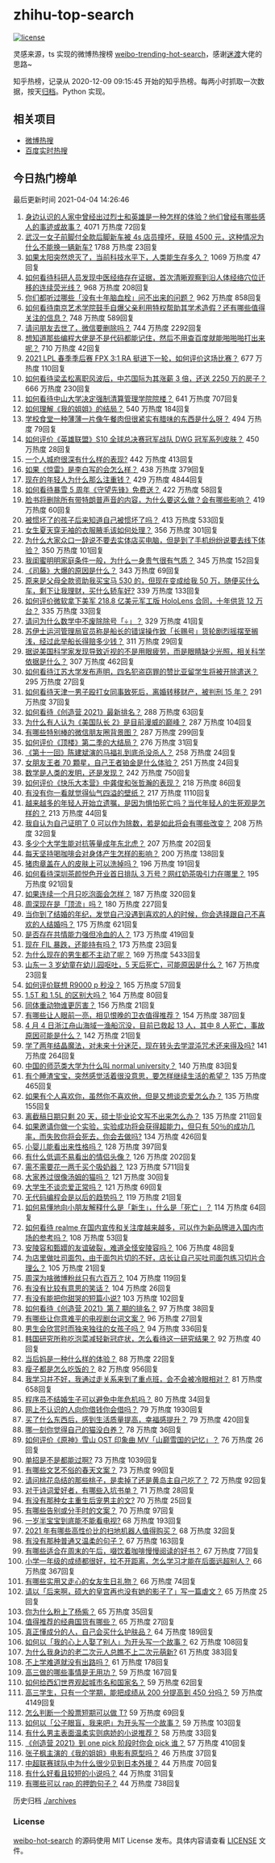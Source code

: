 # zhihu-top-search

[![license](https://img.shields.io/github/license/Arrackisarookie/zhihu-top-search)](https://github.com/Arrackisarookie/zhihu-top-search/blob/master/LICENSE)

灵感来源，ts 实现的微博热搜榜 [weibo-trending-hot-search](https://github.com/justjavac/weibo-trending-hot-search)，感谢[迷渡](https://github.com/justjavac)大佬的思路~

知乎热榜，记录从 2020-12-09 09:15:45 开始的知乎热榜。每两小时抓取一次数据，按天[归档](./archives)。Python 实现。

## 相关项目
+ [微博热搜](https://github.com/Arrackisarookie/weibo-hot-search)
+ [百度实时热搜](https://github.com/Arrackisarookie/baidu-hot-search)

## 今日热门榜单

<!-- Rank Begin -->

最后更新时间 2021-04-04 14:26:46

1. [身边认识的人家中曾经出过烈士和英雄是一种怎样的体验？他们曾经有哪些感人的事迹或故事？](https://www.zhihu.com/question/452226885) 4071 万热度 72回复
1. [武汉一女子前脚付全款后脚新车被 4s 店员撞坏，获赔 4500 元，这种情况为什么不能换一辆新车?](https://www.zhihu.com/question/452428290) 1788 万热度 23回复
1. [如果太阳突然熄灭了，当前科技水平下，人类能生存多久？](https://www.zhihu.com/question/399868816) 1069 万热度 47回复
1. [如何看待科研人员发现中医经络存在证据，首次清晰观察到沿人体经络穴位迁移的连续荧光线？](https://www.zhihu.com/question/452439698) 968 万热度 208回复
1. [你们都听过哪些「没有十年脑血栓」问不出来的问题？](https://www.zhihu.com/question/429719611) 962 万热度 858回复
1. [如何看待南京艺术学院鼓手自爆父亲利用特权帮助其学术造假？还有哪些值得关注的信息？](https://www.zhihu.com/question/452585779) 748 万热度 589回复
1. [请问朋友去世了，微信要删除吗？](https://www.zhihu.com/question/375737916) 744 万热度 2292回复
1. [想知道那些编程大佬是不是代码都能记住，然后不用查百度就能啪啪啪打出来呢？](https://www.zhihu.com/question/452295496) 710 万热度 42回复
1. [2021 LPL 春季季后赛 FPX 3:1 RA 挺进下一轮，如何评价这场比赛？](https://www.zhihu.com/question/452711803) 677 万热度 110回复
1. [如何看待梁孟松离职风波后，中芯国际为其涨薪 3 倍，还送 2250 万的房子？](https://www.zhihu.com/question/452537618) 666 万热度 230回复
1. [如何看待中山大学决定强制清算管理学院院楼？](https://www.zhihu.com/question/452521405) 641 万热度 707回复
1. [如何理解《我的姐姐》的结局？](https://www.zhihu.com/question/452608986) 540 万热度 184回复
1. [学校食堂一种薄薄一片像午餐肉但很紧实有腊味的东西是什么呀？](https://www.zhihu.com/question/451970604) 494 万热度 79回复
1. [如何评价《英雄联盟》S10 全球总决赛冠军战队 DWG 冠军系列皮肤？](https://www.zhihu.com/question/452729062) 450 万热度 28回复
1. [一个人城府很深有什么样的表现?](https://www.zhihu.com/question/30478446) 442 万热度 413回复
1. [如果《惊雷》是李白写的会怎么样？](https://www.zhihu.com/question/452404504) 438 万热度 379回复
1. [现在的年轻人为什么那么注重钱？](https://www.zhihu.com/question/440570935) 429 万热度 4844回复
1. [如何看待暴雪 5 周年《守望先锋》免费送？](https://www.zhihu.com/question/452493005) 422 万热度 58回复
1. [脸书将删除所有带特朗普声音的内容，为什么要这么做？会有哪些影响？](https://www.zhihu.com/question/452507191) 419 万热度 60回复
1. [被惯坏了的孩子后来知道自己被惯坏了吗？](https://www.zhihu.com/question/364384380) 413 万热度 533回复
1. [女生夏天穿无袖的衣服腋毛该如何处理？](https://www.zhihu.com/question/49147353) 356 万热度 301回复
1. [为什么大家众口一辞说不要去实体店买电脑，但是到了手机纷纷说要去线下体验？](https://www.zhihu.com/question/452512987) 350 万热度 101回复
1. [我闺蜜明明家庭条件一般，为什么一身贵气很有气质？](https://www.zhihu.com/question/443949923) 345 万热度 152回复
1. [《司藤》大爆的原因是什么？](https://www.zhihu.com/question/451042151) 343 万热度 69回复
1. [原来是父母全款资助我买宝马 530 的，但现在变成给我 50 万，随便买什么车，剩下让我理财，买什么轿车好?](https://www.zhihu.com/question/451556173) 339 万热度 133回复
1. [如何评价微软拿下美军 218.8 亿美元军工版 HoloLens 合同，十年供货 12 万台？](https://www.zhihu.com/question/452356563) 335 万热度 33回复
1. [请问为什么数学中不废除除号「÷」？](https://www.zhihu.com/question/452379891) 329 万热度 41回复
1. [苏伊士运河管理局官员称是船长的错误操作致「长赐号」货轮剧烈摇摆至搁浅，经过此举船长得赔多少钱？](https://www.zhihu.com/question/452670365) 311 万热度 29回复
1. [据说美国科学家发现导致近视的不是用眼疲劳，而是眼睛缺少光照，相关科学依据是什么？](https://www.zhihu.com/question/46868950) 307 万热度 462回复
1. [如何看待江苏大学发布声明，四名犯盗窃罪的赞比亚留学生将被开除遣送？](https://www.zhihu.com/question/452810851) 295 万热度 27回复
1. [如何看待天津一男子殴打女同事致死后，离婚转移财产，被判刑 15 年？](https://www.zhihu.com/question/452455762) 291 万热度 37回复
1. [如何看待《创造营 2021》最新排名？](https://www.zhihu.com/question/452741488) 288 万热度 63回复
1. [为什么有人认为《美国队长 2》是目前漫威的巅峰？](https://www.zhihu.com/question/36321171) 287 万热度 104回复
1. [有哪些特别棒的微信朋友圈背景图？](https://www.zhihu.com/question/337853063) 287 万热度 299回复
1. [如何评价《顶楼》第二季的大结局？](https://www.zhihu.com/question/452521255) 276 万热度 31回复
1. [《第十一回》陈建斌演的马福礼到底杀没杀人？](https://www.zhihu.com/question/452547269) 258 万热度 24回复
1. [女朋友王者 70 顆星，自己王者铂金是什么体验？](https://www.zhihu.com/question/452135118) 251 万热度 24回复
1. [数学是人类的发明，还是发现？](https://www.zhihu.com/question/19746620) 242 万热度 750回复
1. [如何评价《快乐大本营》中龚俊和张哲瀚的表现？](https://www.zhihu.com/question/452682193) 218 万热度 86回复
1. [有没有你一看就觉得仙气四溢的壁纸？](https://www.zhihu.com/question/310693259) 217 万热度 1110回复
1. [越来越多的年轻人开始立遗嘱，是因为惧怕死亡吗？当代年轻人的生死观是怎样的？](https://www.zhihu.com/question/452350251) 213 万热度 44回复
1. [我自认为自己证明了 0 可以作为除数，若是如此将会有哪些改变？](https://www.zhihu.com/question/450319837) 208 万热度 32回复
1. [多少个大学生能对抗等量成年东北虎？](https://www.zhihu.com/question/452618798) 207 万热度 202回复
1. [每天坚持喝咖啡会对身体产生怎样的影响？](https://www.zhihu.com/question/20779335) 200 万热度 138回复
1. [猪肉章盖在人的皮肤上可以洗掉吗？](https://www.zhihu.com/question/447167970) 196 万热度 191回复
1. [如何看待深圳茶颜悦色开业首日排队 3 万号？网红奶茶吸引力在哪里？](https://www.zhihu.com/question/452566643) 195 万热度 921回复
1. [如果连续一个月只吃泡面会怎样？](https://www.zhihu.com/question/308078492) 187 万热度 320回复
1. [周深现在是「顶流」吗？](https://www.zhihu.com/question/452428512) 180 万热度 227回复
1. [当你到了结婚的年纪，发觉自己没遇到喜欢的人的时候，你会选择跟自己不喜欢的人结婚吗？](https://www.zhihu.com/question/450489722) 175 万热度 621回复
1. [是否存在共情能力强但冷血的人？](https://www.zhihu.com/question/267512045) 173 万热度 419回复
1. [现在 FIL 暴跌，还能持有吗？](https://www.zhihu.com/question/452509496) 173 万热度 23回复
1. [为什么现在的男生都不主动了呢？](https://www.zhihu.com/question/323094998) 169 万热度 5433回复
1. [山东一 3 岁幼童在幼儿园呕吐，5 天后死亡，可能原因是什么？](https://www.zhihu.com/question/452373500) 167 万热度 23回复
1. [如何评价联想 R9000 p 秒没？](https://www.zhihu.com/question/452127654) 165 万热度 57回复
1. [1.5T 和 1.5L 的区别大吗？](https://www.zhihu.com/question/316748405) 164 万热度 80回复
1. [同体重动物谁更厉害？](https://www.zhihu.com/question/451821011) 156 万热度 21回复
1. [有哪些让人眼前一亮，相见恨晚的卫衣值得推荐？](https://www.zhihu.com/question/371546377) 154 万热度 387回复
1. [4 月 4 日浙江舟山海域一渔船沉没，目前已救起 13 人，其中 8 人死亡，事故原因可能是什么？](https://www.zhihu.com/question/452816418) 142 万热度 21回复
1. [学了两年结晶魔法，对未来十分迷茫，现在转头去学混沌咒术还来得及吗?](https://www.zhihu.com/question/447435321) 141 万热度 264回复
1. [中国的师范类大学为什么叫 normal  university？](https://www.zhihu.com/question/451851883) 140 万热度 83回复
1. [有个睡渣宝宝，突然感觉活着很没意思，要怎样继续生活的希望？](https://www.zhihu.com/question/429845889) 135 万热度 465回复
1. [如果有个人喜欢你，虽然你不喜欢他，但是又想谈恋爱怎么办？](https://www.zhihu.com/question/451552550) 135 万热度 155回复
1. [离截稿日期只剩 20 天，硕士毕业论文写不出来怎么办？](https://www.zhihu.com/question/267434127) 135 万热度 211回复
1. [如果邀请你做一个实验，实验成功将会获得超能力，但只有 50％的成功几率，而失败你将会死去，你会去做吗?](https://www.zhihu.com/question/452207305) 134 万热度 426回复
1. [小婴儿能看出来性格吗？](https://www.zhihu.com/question/354816522) 128 万热度 397回复
1. [有什么低调不易看出的情侣头像？](https://www.zhihu.com/question/65212356) 126 万热度 202回复
1. [需不需要花一两千买个吸奶器？](https://www.zhihu.com/question/283014858) 123 万热度 5711回复
1. [大家养过很像汤姆的猫吗？](https://www.zhihu.com/question/450966880) 121 万热度 30回复
1. [大学生不谈恋爱正常吗？](https://www.zhihu.com/question/452069523) 121 万热度 69回复
1. [无代码编程会是以后的趋势吗？](https://www.zhihu.com/question/30213800) 119 万热度 21回复
1. [如何易懂地向小朋友解释什么是「新生」，什么是「死亡」？](https://www.zhihu.com/question/452700050) 114 万热度 64回复
1. [如何看待 realme 在国内宣传和关注度越来越多，可以作为新品牌进入国内市场的参考吗？](https://www.zhihu.com/question/452289679) 108 万热度 53回复
1. [安陵容和甄嬛的友谊破裂，难道全怪安陵容吗？](https://www.zhihu.com/question/451285822) 106 万热度 48回复
1. [为店里做吐司面包，由于面包片切的不好，店长让自己买吐司面包练习切片合理么？](https://www.zhihu.com/question/451729417) 105 万热度 21回复
1. [周深为啥微博粉丝只有六百万？](https://www.zhihu.com/question/452141184) 104 万热度 119回复
1. [有没有比较有意思的笑话？](https://www.zhihu.com/question/449476159) 104 万热度 26回复
1. [有没有能把你甜哭的短篇小说?](https://www.zhihu.com/question/333114370) 103 万热度 102回复
1. [如何看待《创造营 2021》第 7 期的排名？](https://www.zhihu.com/question/452748582) 97 万热度 38回复
1. [有哪些让你意难平的电视剧台词文案？](https://www.zhihu.com/question/452053796) 96 万热度 27回复
1. [男生会欣赏时而独来独往的女孩子吗？](https://www.zhihu.com/question/442714180) 94 万热度 336回复
1. [韩国研究所称吃泡菜减轻新冠症状，怎么看待这一研究结果？](https://www.zhihu.com/question/452732316) 92 万热度 40回复
1. [当后妈是一种什么样的体验？](https://www.zhihu.com/question/402150375) 88 万热度 22回复
1. [瘦子都是怎么吃饭的？](https://www.zhihu.com/question/393865192) 82 万热度 956回复
1. [我学习并不好，我通过走关系来到了重点班，会不会被冷眼相对？](https://www.zhihu.com/question/446800784) 81 万热度 658回复
1. [程序员不结婚生子可以避免中年危机吗？](https://www.zhihu.com/question/452559000) 80 万热度 34回复
1. [网上不认识的人向你借钱你会借吗？](https://www.zhihu.com/question/444990402) 79 万热度 1930回复
1. [买了什么东西后，感到生活质量提高，幸福感提升？](https://www.zhihu.com/question/26190592) 79 万热度 420回复
1. [哪一刻你觉得自己的猫没白养？](https://www.zhihu.com/question/449957276) 78 万热度 36回复
1. [如何评价《原神》雪山 OST 印象曲 MV「山巅雪国的记忆」？](https://www.zhihu.com/question/452190404) 76 万热度 26回复
1. [单招是不是都能过啊?](https://www.zhihu.com/question/395056565) 73 万热度 1039回复
1. [有哪些文艺不俗的春天文案？](https://www.zhihu.com/question/446521574) 73 万热度 99回复
1. [请问桃花岛结的那些桃子，是卖掉了还是黄岛主自己吃了？](https://www.zhihu.com/question/450314181) 72 万热度 92回复
1. [对于诗词爱好者，有哪些入坑书单？](https://www.zhihu.com/question/333708690) 71 万热度 28回复
1. [有没有那种女主重生后宠男主的文?](https://www.zhihu.com/question/358603798) 70 万热度 25回复
1. [有哪些告别或分手时的文案？](https://www.zhihu.com/question/449058133) 70 万热度 97回复
1. [一岁半宝宝到底能不能看电视?](https://www.zhihu.com/question/429733442) 68 万热度 193回复
1. [2021 年有哪些高性价比的扫地机器人值得购买？](https://www.zhihu.com/question/450161166) 68 万热度 32回复
1. [有没有那种普通又温柔的句子？](https://www.zhihu.com/question/444906594) 67 万热度 163回复
1. [有哪些适合在周末的午后，啜饮着咖啡慢慢阅读的好书？](https://www.zhihu.com/question/451919990) 67 万热度 77回复
1. [小学一年级的成绩都很好，拉不开距离，怎么学习才能在后面远超别人？](https://www.zhihu.com/question/439054680) 66 万热度 367回复
1. [有哪些实用又走心的女友生日礼物？](https://www.zhihu.com/question/357269441) 66 万热度 74回复
1. [请以「后来啊，硕大的皇宫再也没有她的影子了」写一篇虐文？](https://www.zhihu.com/question/443092099) 65 万热度 25回复
1. [你为什么粉上了杨紫？](https://www.zhihu.com/question/452523077) 65 万热度 35回复
1. [值得推荐的经典国货有哪些？](https://www.zhihu.com/question/37389860) 65 万热度 27回复
1. [真正懂成分的人，自己会买什么护肤品？](https://www.zhihu.com/question/439017922) 64 万热度 189回复
1. [如何以「我的心上人娶了别人」为开头写一个故事？](https://www.zhihu.com/question/439648415) 62 万热度 108回复
1. [为什么我身边的老二次元人总瞧不上二次元萌新?](https://www.zhihu.com/question/446876898) 61 万热度 383回复
1. [不上学难道就没有出路吗？](https://www.zhihu.com/question/451519574) 61 万热度 178回复
1. [高三做的哪些事情是无用功？](https://www.zhihu.com/question/444925259) 59 万热度 167回复
1. [如何给西幻世界观起城市名和国家名？](https://www.zhihu.com/question/442598480) 59 万热度 62回复
1. [高三学生，只有一个学期，能把成绩从 200 分提高到 450 分吗？](https://www.zhihu.com/question/311625142) 59 万热度 4149回复
1. [怎么判断一个股票短期可以做 T?](https://www.zhihu.com/question/449653149) 59 万热度 69回复
1. [如何以「公子眼盲，我来吧」为开头写一个故事？](https://www.zhihu.com/question/442710328) 59 万热度 103回复
1. [有什么男主表面温柔实则病娇的小说推荐？](https://www.zhihu.com/question/386065266) 58 万热度 33回复
1. [《创造营 2021》到 one pick 阶段时你会 pick 谁？](https://www.zhihu.com/question/450445607) 57 万热度 410回复
1. [张子枫主演的《我的姐姐》电影有原型吗？](https://www.zhihu.com/question/447231092) 46 万热度 37回复
1. [中超联赛球队中为什么很少见到日本外援？](https://www.zhihu.com/question/414287741) 44 万热度 70回复
1. [有什么好看且较短的小说吗？](https://www.zhihu.com/question/451649819) 44 万热度 31回复
1. [有哪些可以 rap 的押韵句子？](https://www.zhihu.com/question/379436603) 44 万热度 738回复
<!-- Rank End -->

历史归档 [./archives](./archives)

### License

[weibo-hot-search](https://github.com/Arrackisarookie/zhihu-top-search) 的源码使用 MIT License 发布。具体内容请查看 [LICENSE](./LICENSE) 文件。
